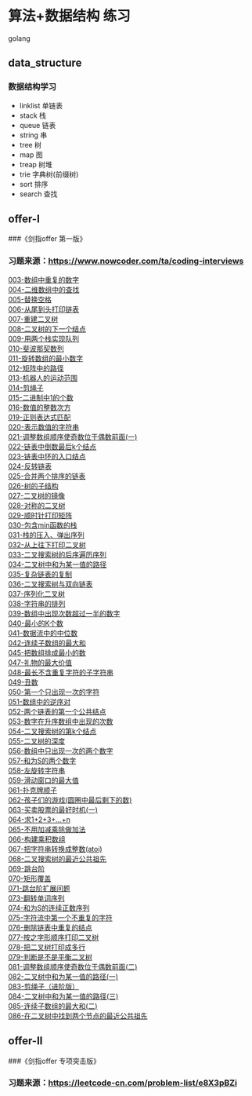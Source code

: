 # 算法+数据结构 练习
golang

## data_structure
### 数据结构学习
- linklist 单链表
- stack 栈
- queue 链表
- string 串
- tree 树
- map 图
- treap 树堆
- trie 字典树(前缀树)
- sort 排序
- search 查找


## offer-I
###《剑指offer 第一版》 
### 习题来源：https://www.nowcoder.com/ta/coding-interviews  
[003-数组中重复的数字](./offer-I//003-数组中重复的数字)  
[004-二维数组中的查找](./offer-I//004-二维数组中的查找)  
[005-替换空格](./offer-I//005-替换空格)  
[006-从尾到头打印链表](./offer-I//006-从尾到头打印链表)  
[007-重建二叉树](./offer-I//007-重建二叉树)  
[008-二叉树的下一个结点](./offer-I//008-二叉树的下一个结点)  
[009-用两个栈实现队列](./offer-I//009-用两个栈实现队列)  
[010-斐波那契数列](./offer-I//010-斐波那契数列)  
[011-旋转数组的最小数字](./offer-I//011-旋转数组的最小数字)  
[012-矩阵中的路径](./offer-I//012-矩阵中的路径)  
[013-机器人的运动范围](./offer-I//013-机器人的运动范围)  
[014-剪绳子](./offer-I//014-剪绳子)  
[015-二进制中1的个数](./offer-I//015-二进制中1的个数)  
[016-数值的整数次方](./offer-I//016-数值的整数次方)  
[019-正则表达式匹配](./offer-I//019-正则表达式匹配)  
[020-表示数值的字符串](./offer-I//020-表示数值的字符串)  
[021-调整数组顺序使奇数位于偶数前面(一)](./offer-I//021-调整数组顺序使奇数位于偶数前面(一))  
[022-链表中倒数最后k个结点](./offer-I//022-链表中倒数最后k个结点)  
[023-链表中环的入口结点](./offer-I//023-链表中环的入口结点)  
[024-反转链表](./offer-I//024-反转链表)  
[025-合并两个排序的链表](./offer-I//025-合并两个排序的链表)  
[026-树的子结构](./offer-I//026-树的子结构)  
[027-二叉树的镜像](./offer-I//027-二叉树的镜像)  
[028-对称的二叉树](./offer-I//028-对称的二叉树)  
[029-顺时针打印矩阵](./offer-I//029-顺时针打印矩阵)  
[030-包含min函数的栈](./offer-I//030-包含min函数的栈)  
[031-栈的压入、弹出序列](./offer-I//031-栈的压入、弹出序列)  
[032-从上往下打印二叉树](./offer-I//032-从上往下打印二叉树)  
[033-二叉搜索树的后序遍历序列](./offer-I//033-二叉搜索树的后序遍历序列)  
[034-二叉树中和为某一值的路径](./offer-I//034-二叉树中和为某一值的路径)  
[035-复杂链表的复制](./offer-I//035-复杂链表的复制)  
[036-二叉搜索树与双向链表](./offer-I//036-二叉搜索树与双向链表)  
[037-序列化二叉树](./offer-I//037-序列化二叉树)  
[038-字符串的排列](./offer-I//038-字符串的排列)  
[039-数组中出现次数超过一半的数字](./offer-I//039-数组中出现次数超过一半的数字)  
[040-最小的K个数](./offer-I//040-最小的K个数)  
[041-数据流中的中位数](./offer-I//041-数据流中的中位数)  
[042-连续子数组的最大和](./offer-I//042-连续子数组的最大和)  
[045-把数组排成最小的数](./offer-I//045-把数组排成最小的数)  
[047-礼物的最大价值](./offer-I//047-礼物的最大价值)  
[048-最长不含重复字符的子字符串](./offer-I//048-最长不含重复字符的子字符串)  
[049-丑数](./offer-I//049-丑数)  
[050-第一个只出现一次的字符](./offer-I//050-第一个只出现一次的字符)  
[051-数组中的逆序对](./offer-I//051-数组中的逆序对)  
[052-两个链表的第一个公共结点](./offer-I//052-两个链表的第一个公共结点)  
[053-数字在升序数组中出现的次数](./offer-I//053-数字在升序数组中出现的次数)  
[054-二叉搜索树的第k个结点](./offer-I//054-二叉搜索树的第k个结点)  
[055-二叉树的深度](./offer-I//055-二叉树的深度)  
[056-数组中只出现一次的两个数字](./offer-I//056-数组中只出现一次的两个数字)  
[057-和为S的两个数字](./offer-I//057-和为S的两个数字)  
[058-左旋转字符串](./offer-I//058-左旋转字符串)  
[059-滑动窗口的最大值](./offer-I//059-滑动窗口的最大值)  
[061-扑克牌顺子](./offer-I//061-扑克牌顺子)  
[062-孩子们的游戏(圆圈中最后剩下的数)](./offer-I//062-孩子们的游戏(圆圈中最后剩下的数))  
[063-买卖股票的最好时机(一)](./offer-I//063-买卖股票的最好时机(一))  
[064-求1+2+3+...+n](./offer-I//064-求1+2+3+...+n)  
[065-不用加减乘除做加法](./offer-I//065-不用加减乘除做加法)  
[066-构建乘积数组](./offer-I//066-构建乘积数组)  
[067-把字符串转换成整数(atoi)](./offer-I//067-把字符串转换成整数(atoi))  
[068-二叉搜索树的最近公共祖先](./offer-I//068-二叉搜索树的最近公共祖先)  
[069-跳台阶](./offer-I//069-跳台阶)  
[070-矩形覆盖](./offer-I//070-矩形覆盖)  
[071-跳台阶扩展问题](./offer-I//071-跳台阶扩展问题)  
[073-翻转单词序列](./offer-I//073-翻转单词序列)  
[074-和为S的连续正数序列](./offer-I//074-和为S的连续正数序列)  
[075-字符流中第一个不重复的字符](./offer-I//075-字符流中第一个不重复的字符)  
[076-删除链表中重复的结点](./offer-I//076-删除链表中重复的结点)  
[077-按之字形顺序打印二叉树](./offer-I//077-按之字形顺序打印二叉树)  
[078-把二叉树打印成多行](./offer-I//078-把二叉树打印成多行)  
[079-判断是不是平衡二叉树](./offer-I//079-判断是不是平衡二叉树)  
[081-调整数组顺序使奇数位于偶数前面(二)](./offer-I//081-调整数组顺序使奇数位于偶数前面(二))  
[082-二叉树中和为某一值的路径(一)](./offer-I//082-二叉树中和为某一值的路径(一))  
[083-剪绳子（进阶版）](./offer-I//083-剪绳子（进阶版）)  
[084-二叉树中和为某一值的路径(三)](./offer-I//084-二叉树中和为某一值的路径(三))  
[085-连续子数组的最大和(二)](./offer-I//085-连续子数组的最大和(二))  
[086-在二叉树中找到两个节点的最近公共祖先](./offer-I//086-在二叉树中找到两个节点的最近公共祖先) 

## offer-II
###《剑指offer 专项突击版》
### 习题来源：https://leetcode-cn.com/problem-list/e8X3pBZi



